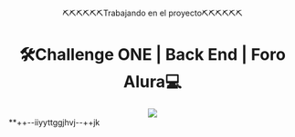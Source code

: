 <html>
  
  <div align="center">
  <h8>⛏️⛏️⛏️⛏️⛏️⛏️Trabajando en el proyecto⛏️⛏️⛏️⛏️⛏️⛏️</h8>  
    <h1>🛠️Challenge ONE | Back End | Foro Alura💻</h1>
  </div>

  <div align="center">
   <img src="https://github.com/Magucho/API_REST_With_SpringBoot/assets/98346054/f91b0de5-4842-4263-ae58-f17cd3b13cc8">

  </div>
  **++--iiyyttggjhvj--++jk
</html>
